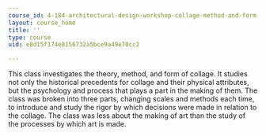 ```yaml
---
course_id: 4-184-architectural-design-workshop-collage-method-and-form-spring-2004
layout: course_home
title: ''
type: course
uid: e8d15f174e8156732a5bce9a49e70cc2

---
```

This class investigates the theory, method, and form of collage. It studies not only the historical precedents for collage and their physical attributes, but the psychology and process that plays a part in the making of them. The class was broken into three parts, changing scales and methods each time, to introduce and study the rigor by which decisions were made in relation to the collage. The class was less about the making of art than the study of the processes by which art is made.
